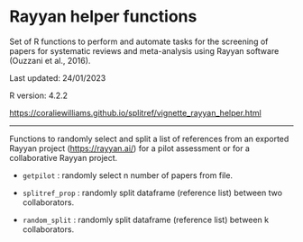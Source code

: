 # Rayyan helper functions

Set of R functions to perform and automate tasks for the screening of papers for systematic reviews and meta-analysis using Rayyan software (Ouzzani et al., 2016).

Last updated: 24/01/2023

R version: 4.2.2

<https://coraliewilliams.github.io/splitref/vignette_rayyan_helper.html>

------------------------------------------------------------------------

Functions to randomly select and split a list of references from an exported Rayyan project (<https://rayyan.ai/>) for a pilot assessment or for a collaborative Rayyan project.

-   `getpilot` : randomly select n number of papers from file.

-   `splitref_prop` : randomly split dataframe (reference list) between two collaborators.

-   `random_split` : randomly split dataframe (reference list) between k collaborators.




